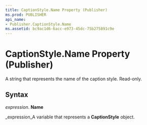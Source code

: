 ```yaml
---
title: CaptionStyle.Name Property (Publisher)
ms.prod: PUBLISHER
api_name:
- Publisher.CaptionStyle.Name
ms.assetid: bc9ac1d6-6acc-e973-45dc-75b275891c9e
---
```



# CaptionStyle.Name Property (Publisher)

A string that represents the name of the caption style. Read-only.


## Syntax

 _expression_. **Name**

 _expression_A variable that represents a  **CaptionStyle** object.


